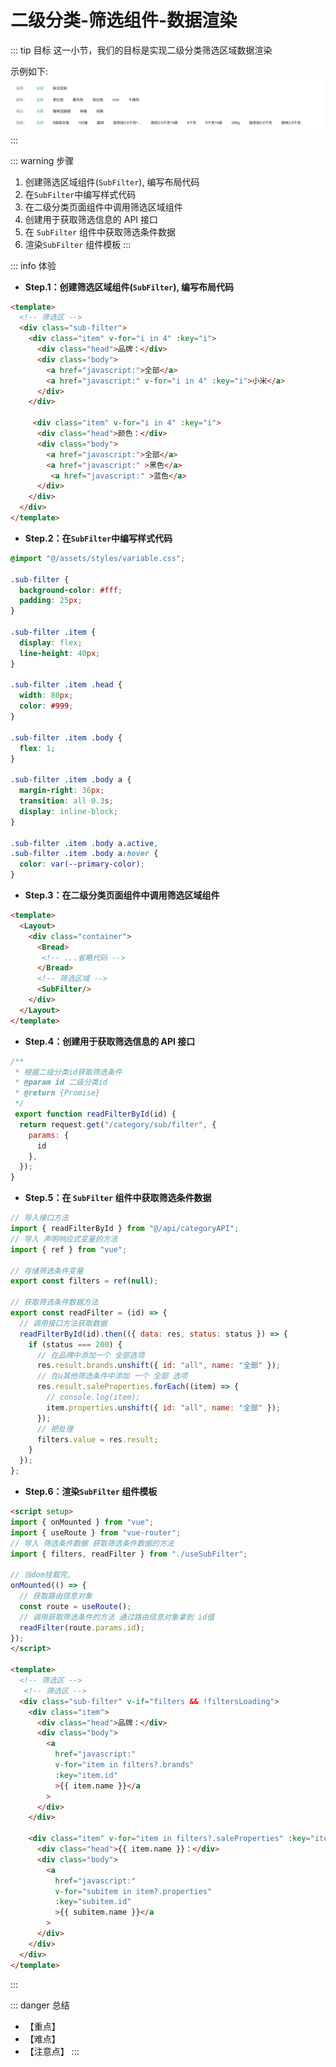 # 二级分类-筛选组件-数据渲染

::: tip 目标
这一小节，我们的目标是实现二级分类筛选区域数据渲染

示例如下:
![filter](./images/115.png)
:::

::: warning 步骤

1. 创建筛选区域组件(`SubFilter`), 编写布局代码
2. 在`SubFilter`中编写样式代码
3. 在二级分类页面组件中调用筛选区域组件
4. 创建用于获取筛选信息的 API 接口
5. 在 `SubFilter` 组件中获取筛选条件数据
6. 渲染`SubFilter` 组件模板
:::

::: info 体验

* **Step.1：创建筛选区域组件(`SubFilter`), 编写布局代码**

```html
<template>
  <!-- 筛选区 -->
  <div class="sub-filter">
    <div class="item" v-for="i in 4" :key="i">
      <div class="head">品牌：</div>
      <div class="body">
        <a href="javascript:">全部</a>
        <a href="javascript:" v-for="i in 4" :key="i">小米</a>
      </div>
    </div>

     <div class="item" v-for="i in 4" :key="i">
      <div class="head">颜色：</div>
      <div class="body">
        <a href="javascript:">全部</a>
        <a href="javascript:" >黑色</a>
         <a href="javascript:" >蓝色</a>
      </div>
    </div>
  </div>
</template>
```

* **Step.2：在`SubFilter`中编写样式代码**

```css
@import "@/assets/styles/variable.css";

.sub-filter {
  background-color: #fff;
  padding: 25px;
}

.sub-filter .item {
  display: flex;
  line-height: 40px;
}

.sub-filter .item .head {
  width: 80px;
  color: #999;
}

.sub-filter .item .body {
  flex: 1;
}

.sub-filter .item .body a {
  margin-right: 36px;
  transition: all 0.3s;
  display: inline-block;
}

.sub-filter .item .body a.active,
.sub-filter .item .body a:hover {
  color: var(--primary-color);
}
```

* **Step.3：在二级分类页面组件中调用筛选区域组件**

```html
<template>
  <Layout>
    <div class="container">
      <Bread>
       <!-- ...省略代码 -->
      </Bread>
      <!-- 筛选区域 -->
      <SubFilter/>
    </div>
  </Layout>
</template>
```

* **Step.4：创建用于获取筛选信息的 API 接口**

```js
/**
 * 根据二级分类id获取筛选条件
 * @param id 二级分类id
 * @return {Promise}
 */
 export function readFilterById(id) {
  return request.get("/category/sub/filter", {
    params: {
      id
    },
  });
}
```

* **Step.5：在 `SubFilter` 组件中获取筛选条件数据**

```js
// 导入接口方法
import { readFilterById } from "@/api/categoryAPI";
// 导入 声明响应式变量的方法
import { ref } from "vue";

// 存储筛选条件变量
export const filters = ref(null);

// 获取筛选条件数据方法
export const readFilter = (id) => {
  // 调用接口方法获取数据
  readFilterById(id).then(({ data: res, status: status }) => {
    if (status === 200) {
      // 在品牌中添加一个 全部选项
      res.result.brands.unshift({ id: "all", name: "全部" });
      // 在u其他筛选条件中添加 一个 全部 选项
      res.result.saleProperties.forEach((item) => {
        // console.log(item);
        item.properties.unshift({ id: "all", name: "全部" });
      });
      // 把处理
      filters.value = res.result;
    }
  });
};

```

* **Step.6：渲染`SubFilter` 组件模板**

```html
<script setup>
import { onMounted } from "vue";
import { useRoute } from "vue-router";
// 导入 筛选条件数据 获取筛选条件数据的方法
import { filters, readFilter } from "./useSubFilter";

// 当dom挂载完,
onMounted(() => {
  // 获取路由信息对象
  const route = useRoute();
  // 调用获取筛选条件的方法 通过路由信息对象拿到 id值
  readFilter(route.params.id);
});
</script>

<template>
  <!-- 筛选区 -->
   <!-- 筛选区 -->
  <div class="sub-filter" v-if="filters && !filtersLoading">
    <div class="item">
      <div class="head">品牌：</div>
      <div class="body">
        <a
          href="javascript:"
          v-for="item in filters?.brands"
          :key="item.id"
          >{{ item.name }}</a
        >
      </div>
    </div>

    <div class="item" v-for="item in filters?.saleProperties" :key="item.id">
      <div class="head">{{ item.name }}：</div>
      <div class="body">
        <a
          href="javascript:"
          v-for="subitem in item?.properties"
          :key="subitem.id"
          >{{ subitem.name }}</a
        >
      </div>
    </div>
  </div>
</template>
```

:::

::: danger 总结

* 【重点】
* 【难点】
* 【注意点】
:::
